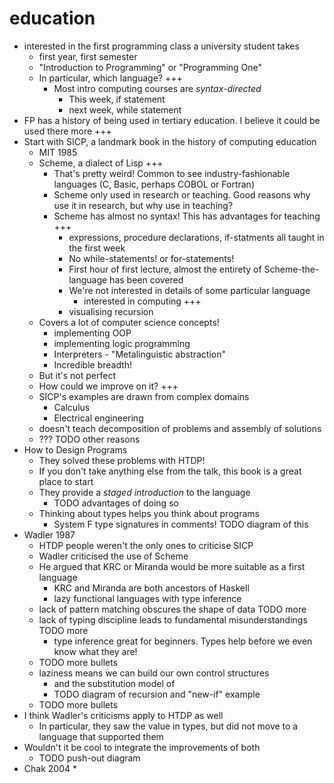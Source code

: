 # education

* interested in the first programming class a university student takes
  * first year, first semester
  * "Introduction to Programming" or "Programming One"
  * In particular, which language?
    +++
    * Most intro computing courses are _syntax-directed_
      * This week, if statement
      * next week, while statement
* FP has a history of being used in tertiary education. I believe it could be used there more
+++
* Start with SICP, a landmark book in the history of computing education
  * MIT 1985
  * Scheme, a dialect of Lisp
    +++
    * That's pretty weird! Common to see industry-fashionable languages (C, Basic, perhaps COBOL or Fortran)
    * Scheme only used in research or teaching. Good reasons why use it in research, but why use in teaching?
    * Scheme has almost no syntax! This has advantages for teaching
      +++
      * expressions, procedure declarations, if-statments all taught in the first week
      * No while-statements! or for-statements!
      * First hour of first lecture, almost the entirety of Scheme-the-language has been covered
      * We're not interested in details of some particular language
        * interested in computing
      +++
      * visualising recursion
  * Covers a lot of computer science concepts!
    * implementing OOP
    * implementing logic programming
    * Interpreters - "Metalinguistic abstraction"
    * Incredible breadth!
  * But it's not perfect
  * How could we improve on it?
+++
  * SICP's examples are drawn from complex domains
    * Calculus
    * Electrical engineering
  * doesn't teach decomposition of problems and assembly of solutions
  * ???      TODO other reasons
* How to Design Programs
  * They solved these problems with HTDP!
  * If you don't take anything else from the talk, this book is a great place to start
  * They provide a _staged introduction_ to the language
    * TODO advantages of doing so
  * Thinking about types helps you think about programs
    * System F type signatures in comments! TODO diagram of this
* Wadler 1987
  * HTDP people weren't the only ones to criticise SICP
  * Wadler criticised the use of Scheme
  * He argued that KRC or Miranda would be more suitable as a first language
    * KRC and Miranda are both ancestors of Haskell
    * lazy functional languages with type inference
  * lack of pattern matching obscures the shape of data     TODO more
  * lack of typing discipline leads to fundamental misunderstandings     TODO more
    * type inference great for beginners. Types help before we even know what they are!
  * TODO more bullets
  * laziness means we can build our own control structures
    * and the substitution model of 
    * TODO diagram of recursion and "new-if" example
  * TODO more bullets
* I think Wadler's criticisms apply to HTDP as well
  * In particular, they saw the value in types, but did not move to a language that supported them
* Wouldn't it be cool to integrate the improvements of both
  * TODO push-out diagram
* Chak 2004
  *